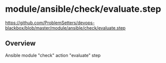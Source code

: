 # module/ansible/check/evaluate.step

https://github.com/ProblemSetters/devops-blackbox/blob/master/module/ansible/check/evaluate.step

## Overview

Ansible module "check" action "evaluate" step



